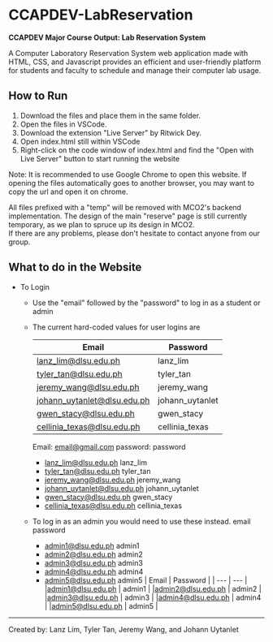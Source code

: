 # CCAPDEV-LabReservation
**CCAPDEV Major Course Output: Lab Reservation System**

A Computer Laboratory Reservation System web application made with HTML, CSS, and Javascript provides an efficient and user-friendly platform for students and faculty to schedule and manage their computer lab usage.


## How to Run
1. Download the files and place them in the same folder.
2. Open the files in VSCode.
3. Download the extension "Live Server" by Ritwick Dey.
4. Open index.html still within VSCode
5. Right-click on the code window of index.html and find the "Open with Live Server" button to start running the website

Note:
It is recommended to use Google Chrome to open this website. If opening the files automatically goes to another browser, 
you may want to copy the url and open it on chrome.

All files prefixed with a "temp" will be removed with MCO2's backend implementation.
The design of the main "reserve" page is still currently temporary, as we plan to spruce up its design in MCO2.<br>
If there are any problems, please don't hesitate to contact anyone from our group.

## What to do in the Website
- To Login
  - Use the "email" followed by the "password" to log in as a student or admin
  - The current hard-coded values for user logins are

    | Email      | Password |
    | --- | --- |
    | lanz_lim@dlsu.edu.ph        | lanz_lim      |
    |   tyler_tan@dlsu.edu.ph    |    tyler_tan    |
    |  jeremy_wang@dlsu.edu.ph  |     jeremy_wang    |
    |johann_uytanlet@dlsu.edu.ph | johann_uytanlet|
    | gwen_stacy@dlsu.edu.ph|gwen_stacy |
    |cellinia_texas@dlsu.edu.ph |cellinia_texas |


      Email: email@gmail.com password: password
    - lanz_lim@dlsu.edu.ph        lanz_lim
    - tyler_tan@dlsu.edu.ph       tyler_tan
    - jeremy_wang@dlsu.edu.ph     jeremy_wang
    - johann_uytanlet@dlsu.edu.ph johann_uytanlet
    - gwen_stacy@dlsu.edu.ph      gwen_stacy
    - cellinia_texas@dlsu.edu.ph  cellinia_texas
  - To log in as an admin you would need to use these instead.
      email                       password
    - admin1@dlsu.edu.ph          admin1
    - admin2@dlsu.edu.ph          admin2
    - admin3@dlsu.edu.ph          admin3
    - admin4@dlsu.edu.ph          admin4
    - admin5@dlsu.edu.ph          admin5
    | Email      | Password |
    | --- | --- |
    |admin1@dlsu.edu.ph | admin1  |
    |admin2@dlsu.edu.ph | admin2  |
    |admin3@dlsu.edu.ph | admin3  |
    |admin4@dlsu.edu.ph | admin4  |
    |admin5@dlsu.edu.ph | admin5  |

---

Created by: Lanz Lim, Tyler Tan, Jeremy Wang, and Johann Uytanlet
